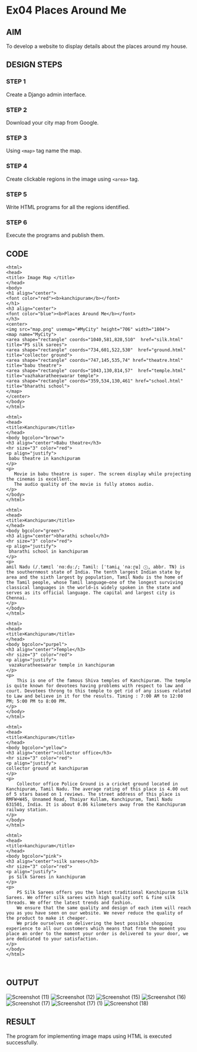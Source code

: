 # Ex04 Places Around Me
## AIM
To develop a website to display details about the places around my house.

## DESIGN STEPS

### STEP 1
Create a Django admin interface.

### STEP 2
Download your city map from Google.

### STEP 3
Using ```<map>``` tag name the map.

### STEP 4
Create clickable regions in the image using ```<area>``` tag.

### STEP 5
Write HTML programs for all the regions identified.

### STEP 6
Execute the programs and publish them.

## CODE
```
<html>
<head>
<title> Image Map </title>
</head>
<body>
<h1 align="center">
<font color="red"><b>kanchipuram</b></font>
</h1>
<h3 align="center">
<font color="blue"><b>Places Around Me</b></font>
</h3>
<center>
<img src="map.png" usemap="#MyCity" height="706" width="1804">
<map name="MyCity">
<area shape="rectangle" coords="1040,581,828,510"  href="silk.html" title="PS silk sarees">
<area shape="rectangle" coords="734,601,522,530"  href="ground.html" title="collector ground">
<area shape="rectangle" coords="747,145,535,74" href="theatre.html" title="babu theatre">
<area shape="rectangle" coords="1043,130,814,57"  href="temple.html" title="vazhakaratheeswarar temple">
<area shape="rectangle" coords="359,534,130,461" href="school.html" title="bharathi school">
</map>
</center>
</body>
</html>

<html>
<head>
<title>Kanchipuram</title>
</head>
<body bgcolor="brown">
<h3 align="center">Babu theatre</h3>
<hr size="3" color="red">
<p align="justify">
 babu theatre in kanchipuram
</p>
<p>
   Movie in babu theatre is super. The screen display while projecting the cinemas is excellent.
   The audio quality of the movie is fully atomos audio.
</p>
</body>
</html>

<html>
<head>
<title>Kanchipuram</title>
</head>
<body bgcolor="green">
<h3 align="center">bharathi school</h3>
<hr size="3" color="red">
<p align="justify">
 bharathi school in kanchipuram
</p>
<p>
amil Nadu (/ˌtæmɪl ˈnɑːduː/; Tamil: [ˈtamiɻ ˈnaːɽɯ] ⓘ, abbr. TN) is the southernmost state of India. The tenth largest Indian state by area and the sixth largest by population, Tamil Nadu is the home of the Tamil people, whose Tamil language—one of the longest surviving classical languages in the world—is widely spoken in the state and serves as its official language. The capital and largest city is Chennai.
</p>
</body>
</html>

<html>
<head>
<title>Kanchipuram</title>
</head>
<body bgcolor="purpel">
<h3 align="center">Temple</h3>
<hr size="3" color="red">
<p align="justify">
 vazakuratheeswarar temple in kanchipuram
</p>
<p>
    This is one of the famous Shiva temples of Kanchipuram. The temple is quite known for devotees having problems with respect to law and court. Devotees throng to this temple to get rid of any issues related to Law and believe in it for the results. Timing : 7:00 AM to 12:00 PM; 5:00 PM to 8:00 PM.
</p>
</body>
</html>

<html>
<head>
<title>Kanchipuram</title>
</head>
<body bgcolor="yellow">
<h3 align="center">collector office</h3>
<hr size="3" color="red">
<p align="justify">
collector ground at kanchipuram
</p>
<p>
    Collector office Police Ground is a cricket ground located in Kanchipuram, Tamil Nadu. The average rating of this place is 4.00 out of 5 stars based on 1 reviews. The street address of this place is RMFW+W45, Unnamed Road, Thaiyar Kullam, Kanchipuram, Tamil Nadu 631501, India. It is about 0.86 kilometers away from the Kanchipuram railway station.
</p>
</body>
</html>

<html>
<head>
<title>kanchipuram</title>
</head>
<body bgcolor="pink">
<h3 align="center">silk sarees</h3>
<hr size="3" color="red">
<p align="justify">
 ps Silk Sarees in kanchipuram
</p>
<p>
    PS Silk Sarees offers you the latest traditional Kanchipuram Silk Sarees. We offfer silk sarees with high quality soft & fine silk threads. We offer the latest trends and fashion.
    We ensure that the same quality and design of each item will reach you as you have seen on our website. We never reduce the quality of the product to make it cheaper.
    We pride ourselves on delivering the best possible shopping experience to all our customers which means that from the moment you place an order to the moment your order is delivered to your door, we are dedicated to your satisfaction.
</p>
</body>
</html>



```


## OUTPUT
![Screenshot (11)](https://github.com/inesh-2384/NearMe/assets/146412203/4f17f526-252c-4f68-9285-df89d3887350)
![Screenshot (12)](https://github.com/inesh-2384/NearMe/assets/146412203/1f4824e7-fee8-4b4a-84c8-1c4a15647468)
![Screenshot (15)](https://github.com/inesh-2384/NearMe/assets/146412203/4a069c19-5135-4f93-a205-bd41ac83ed4b)
![Screenshot (16)](https://github.com/inesh-2384/NearMe/assets/146412203/aca33da7-b403-4fe1-8497-3411dd627a74)
![Screenshot (17)](https://github.com/inesh-2384/NearMe/assets/146412203/a488d7ec-c83c-420b-9377-24e2d9af93e7)
![Screenshot (17) (1)](https://github.com/inesh-2384/NearMe/assets/146412203/5f59236f-7b51-4f42-a368-79e121b507fe)
![Screenshot (18)](https://github.com/inesh-2384/NearMe/assets/146412203/fb36b34a-7db5-4e9e-b1ad-a6bf5b7a5bc2)

## RESULT
The program for implementing image maps using HTML is executed successfully.
